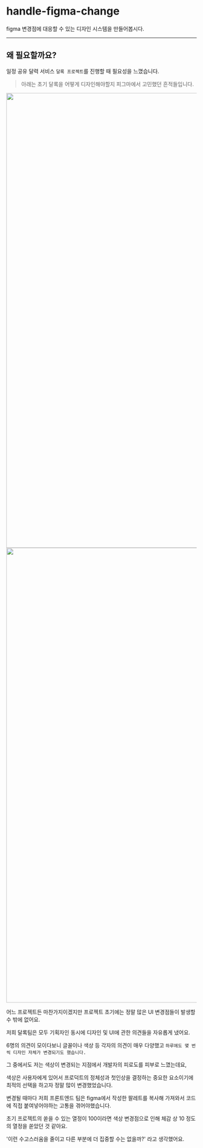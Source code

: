 # handle-figma-change
figma 변경점에 대응할 수 있는 디자인 시스템을 만들어봅시다.

---
## 왜 필요할까요?
일정 공유 달력 서비스 `달록 프로젝트`를 진행할 때 필요성을 느꼈습니다.

> 아래는 초기 달록을 어떻게 디자인해야할지 피그마에서 고민했던 흔적들입니다.

<img src="https://velog.velcdn.com/images/jhy979/post/8903fe7d-d441-4abd-a7aa-e7ef571f00ac/image.png" width="1200" />

<img src="https://velog.velcdn.com/images/jhy979/post/0546c260-a25b-4964-be7a-caba90a5e5b7/image.png" width="1200" />

어느 프로젝트든 마찬가지이겠지만 프로젝트 초기에는 정말 많은 UI 변경점들이 발생할 수 밖에 없어요. 

저희 달록팀은 모두 기획자인 동시에 디자인 및 UI에 관한 의견들을 자유롭게 냈어요. 

6명의 의견이 모이다보니 글꼴이나 색상 등 각자의 의견이 매우 다양했고 `하루에도 몇 번씩 디자인 자체가 변경되기도 했습니다.`

그 중에서도 저는 색상이 변경되는 지점에서 개발자의 피로도를 피부로 느꼈는데요,

색상은 사용자에게 있어서 프로덕트의 정체성과 첫인상을 결정하는 중요한 요소이기에 최적의 선택을 하고자 정말 많이 변경했었습니다.

변경될 때마다 저희 프론트엔드 팀은 figma에서 작성한 팔레트를 복사해 가져와서 코드에 직접 붙여넣어야하는 고통을 겪어야했습니다.

초기 프로젝트의 쏟을 수 있는 열정이 100이라면 색상 변경점으로 인해 체감 상 10 정도의 열정을 쏟았던 것 같아요.

'이런 수고스러움을 줄이고 다른 부분에 더 집중할 수는 없을까?' 라고 생각했어요.